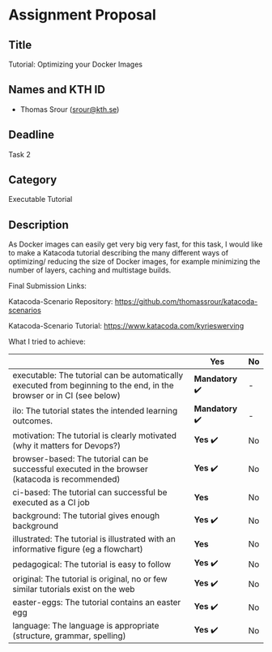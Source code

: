 # Assignment Proposal

## Title

Tutorial: Optimizing your Docker Images

## Names and KTH ID
  - Thomas Srour (srour@kth.se)
## Deadline

Task 2

## Category

Executable Tutorial

## Description
As Docker images can easily get very big very fast, for this task, I would like to make a Katacoda tutorial describing the many different ways of optimizing/ reducing the size of Docker images, for example minimizing the number of layers, caching and multistage builds. 

Final Submission Links:

Katacoda-Scenario Repository: https://github.com/thomassrour/katacoda-scenarios

Katacoda-Scenario Tutorial: https://www.katacoda.com/kyrieswerving



What I tried to achieve:


|                                                                                                                       | Yes                              | No  |
| --------------------------------------------------------------------------------------------------------------------- | -------------------------------- | --- |
| executable: The tutorial can be automatically executed from beginning to the end, in the browser or in CI (see below) | **Mandatory** :heavy_check_mark: | -   |
| ilo: The tutorial states the intended learning outcomes.                                                              | **Mandatory** :heavy_check_mark: | -   |
| motivation: The tutorial is clearly motivated (why it matters for Devops?)                                            | **Yes** :heavy_check_mark:       | No  |
| browser-based: The tutorial can be successful executed in the browser (katacoda is recommended)                       | **Yes** :heavy_check_mark:       | No  |
| ci-based: The tutorial can successful be executed as a CI job                                                         | **Yes**        | No  |
| background: The tutorial gives enough background                                                                      | **Yes** :heavy_check_mark:       | No  |
| illustrated: The tutorial is illustrated with an informative figure (eg a flowchart)                                  | **Yes**                           | No  |
| pedagogical: The tutorial is easy to follow                                                                           | **Yes** :heavy_check_mark:       | No  |
| original: The tutorial is original, no or few similar tutorials exist on the web                                      | **Yes** :heavy_check_mark:       | No  |
| easter-eggs: The tutorial contains an easter egg                                                                      | **Yes** :heavy_check_mark:       | No  |
| language: The language is appropriate (structure, grammar, spelling)                                                  | **Yes** :heavy_check_mark:       | No  |
